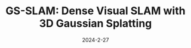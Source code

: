 ---
title: "GS-SLAM: Dense Visual SLAM with 3D Gaussian Splatting"
collection: publications
permalink: /publication/2024-gsslam
date: 2024-2-27
venue: "CVPR"
authors: "<b>Chi Yan$^{*}$</b>, <b>Delin Qu$^*$</b>, Dong Wang, Dan Xu, Bin Zhao, Xuelong Li"
url: 
project: https://delinqu.github.io/
bibtex: files/2024_gsslam.txt
arxiv: https://arxiv.org/abs/2311.11700
openpdf: https://arxiv.org/pdf/2311.11700.pdf
supp: 
teaser: images/2024_gsslam.png
videoresults: 
videotalk: 
poster: 
code: https://github.com/
---
